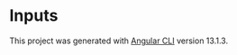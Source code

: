 # Inputs

This project was generated with [Angular CLI](https://github.com/angular/angular-cli) version 13.1.3.


